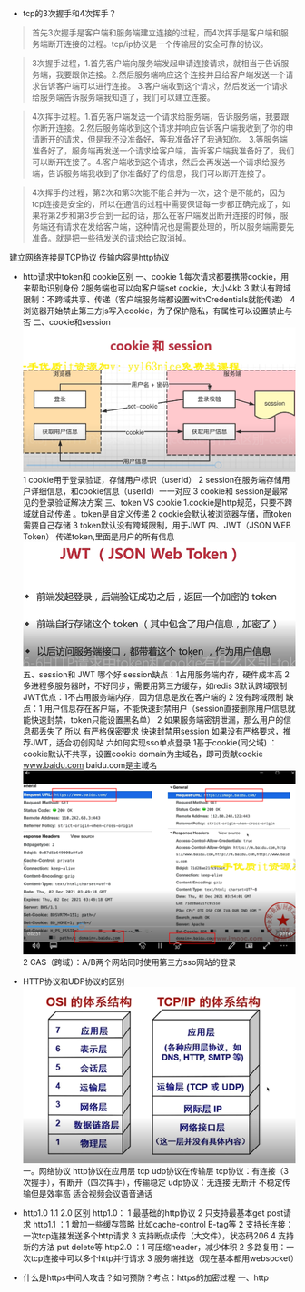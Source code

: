 - tcp的3次握手和4次挥手？

>首先3次握手是客户端和服务端建立连接的过程，而4次挥手是客户端和服务端断开连接的过程。tcp/ip协议是一个传输层的安全可靠的协议。

>3次握手过程，1.首先客户端向服务端发起申请连接请求，就相当于告诉服务端，我要跟你连接。2.然后服务端响应这个连接并且给客户端发送一个请求告诉客户端可以进行连接。
3.客户端收到这个请求，然后发送一个请求给服务端告诉服务端我知道了，我们可以建立连接。

>4次挥手过程。1.首先客户端发送一个请求给服务端，告诉服务端，我要跟你断开连接。2.然后服务端收到这个请求并响应告诉客户端我收到了你的申请断开的请求，但是我还没准备好，等我准备好了我通知你。
 3.等服务端准备好了，服务端再发送一个请求给客户端，告诉客户端我准备好了，我们可以断开连接了。4.客户端收到这个请求，然后会再发送一个请求给服务端，告诉服务端我收到了你准备好了的信息，我们可以断开连接了。

>4次挥手的过程，第2次和第3次能不能合并为一次，这个是不能的，因为tcp连接是安全的，所以在通信的过程中需要保证每一步都正确完成了，如果将第2步和第3步合到一起的话，那么在客户端发出断开连接的时候，服务端还有请求在发给客户端，这种情况也是需要处理的，所以服务端需要先准备。就是把一些待发送的请求给它取消掉。

建立网络连接是TCP协议  传输内容是http协议

- http请求中token和 cookie区别
一、cookie
  1.每次请求都要携带cookie，用来帮助识别身份
  2服务端也可以向客户端set cookie，大小4kb  3 默认有跨域限制：不跨域共享、传递（客户端服务端都设置withCredentials就能传递）
  4 浏览器开始禁止第三方js写入cookie，为了保护隐私，有属性可以设置禁止与否 
 二、cookie和session ![](.网络_images/4e7b83d0.png)
  1 cookie用于登录验证，存储用户标识（userId） 2 session在服务端存储用户详细信息，和cookie信息（userId）一一对应
  3 cookie和 session是最常见的登录验证解决方案
  三、token VS cookie
  1.cookie是http规范，只要不跨域就自动传递 。token是自定义传递
  2 cookie会默认被浏览器存储，而token需要自己存储
  3 token默认没有跨域限制，用于JWT
  四、JWT（JSON WEB Token）
  传递token,里面是用户的所有信息
  ![](.网络_images/02e82a70.png)
  五、session和 JWT 哪个好
  session缺点：1占用服务端内存，硬件成本高 2 多进程多服务器时，不好同步，需要用第三方缓存，如redis  3默认跨域限制
  JWT优点：1不占用服务端内存，因为信息是放在客户端的 2 没有跨域限制
  缺点：1 用户信息存在客户端，不能快速封禁用户（session直接删除用户信息就能快速封禁，token只能设置黑名单）
  2 如果服务端密钥泄漏，那么用户的信息都丢失了
  所以 有严格保密要求 快速封禁用session   如果没有严格要求，推荐JWT，适合初创网站
  六如何实现sso单点登录  [](https://juejin.cn/post/6844903509272297480#comment)
  1基于cookie(同父域) ：cookie默认不共享，设置cookie domain为主域名，即可贡献cookie  www.baidu.com baidu.com是主域名 ![domain](.网络_images/626f33ea.png)
  2 CAS（跨域）：A/B两个网站同时使用第三方sso网站的登录
  
- HTTP协议和UDP协议的区别  ![七层网络协议](.网络_images/4a95c4db.png)
  一。网络协议
   http协议在应用层  tcp udp协议在传输层 
  tcp协议：有连接（3次握手），有断开（四次挥手），传输稳定
  udp协议：无连接 无断开 不稳定传输但是效率高 适合视频会议语音通话
  
- http1.0  1.1 2.0 区别
http1.0： 1 最基础的http协议 2 只支持最基本get post请求 
  http1.1 ：1 增加一些缓存策略 比如cache-control E-tag等 2 支持长连接：一次tcp连接发送多个http请求 3 支持断点续传（大文件），状态码206
    4 支持新的方法 put delete等
  http2.0 ：1 可压缩header，减少体积  2 多路复用：一次tcp连接中可以多个http并行请求 3 服务端推送（现在基本都用websocket）

- 什么是https中间人攻击？如何预防？考点：https的加密过程
    一、http

